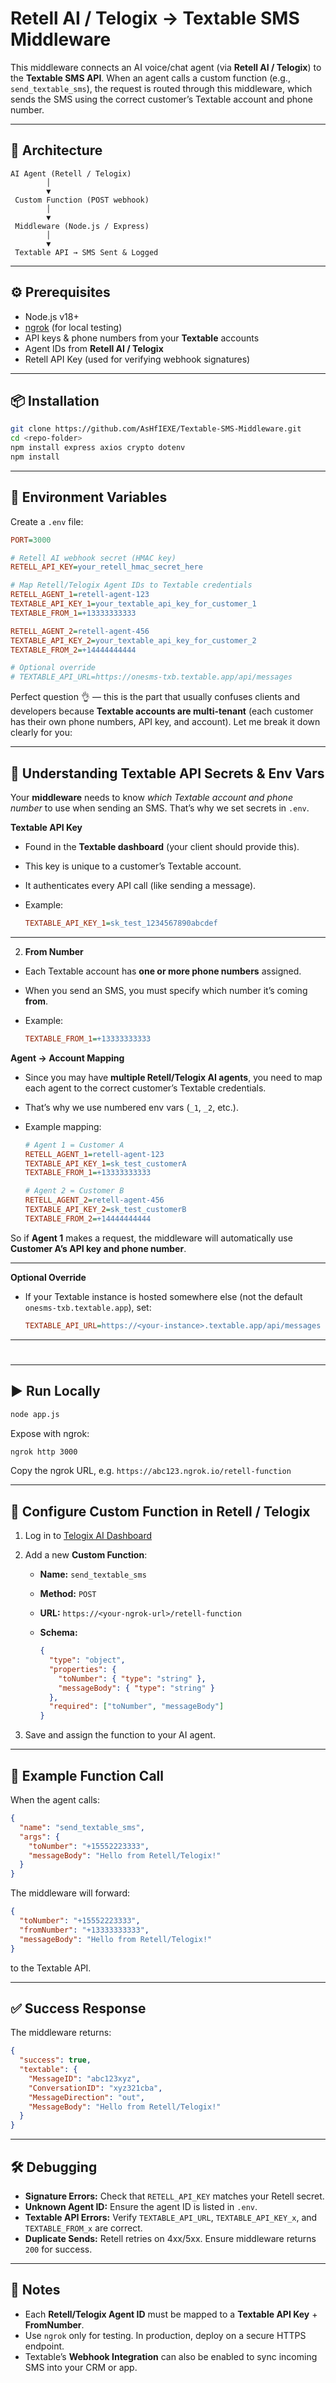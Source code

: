
# Retell AI / Telogix → Textable SMS Middleware

This middleware connects an AI voice/chat agent (via **Retell AI / Telogix**) to the **Textable SMS API**.
When an agent calls a custom function (e.g., `send_textable_sms`), the request is routed through this middleware, which sends the SMS using the correct customer’s Textable account and phone number.

---

## 🚀 Architecture

```
AI Agent (Retell / Telogix)
        │
        ▼
 Custom Function (POST webhook)
        │
        ▼
 Middleware (Node.js / Express)
        │
        ▼
 Textable API → SMS Sent & Logged
```

---

## ⚙️ Prerequisites

* Node.js v18+
* [ngrok](https://ngrok.com/) (for local testing)
* API keys & phone numbers from your **Textable** accounts
* Agent IDs from **Retell AI / Telogix**
* Retell API Key (used for verifying webhook signatures)

---

## 📦 Installation

```bash
git clone https://github.com/AsHfIEXE/Textable-SMS-Middleware.git
cd <repo-folder>
npm install express axios crypto dotenv
npm install
```

---

## 🔑 Environment Variables

Create a `.env` file:

```ini
PORT=3000

# Retell AI webhook secret (HMAC key)
RETELL_API_KEY=your_retell_hmac_secret_here

# Map Retell/Telogix Agent IDs to Textable credentials
RETELL_AGENT_1=retell-agent-123
TEXTABLE_API_KEY_1=your_textable_api_key_for_customer_1
TEXTABLE_FROM_1=+13333333333

RETELL_AGENT_2=retell-agent-456
TEXTABLE_API_KEY_2=your_textable_api_key_for_customer_2
TEXTABLE_FROM_2=+14444444444

# Optional override
# TEXTABLE_API_URL=https://onesms-txb.textable.app/api/messages
```
Perfect question 👌 — this is the part that usually confuses clients and developers because **Textable accounts are multi-tenant** (each customer has their own phone numbers, API key, and account). Let me break it down clearly for you:

---

## 🔑 Understanding Textable API Secrets & Env Vars

Your **middleware** needs to know *which Textable account and phone number* to use when sending an SMS. That’s why we set secrets in `.env`.

 **Textable API Key**

* Found in the **Textable dashboard** (your client should provide this).
* This key is unique to a customer’s Textable account.
* It authenticates every API call (like sending a message).
* Example:

  ```ini
  TEXTABLE_API_KEY_1=sk_test_1234567890abcdef
  ```

---

 2. **From Number**

* Each Textable account has **one or more phone numbers** assigned.
* When you send an SMS, you must specify which number it’s coming **from**.
* Example:

  ```ini
  TEXTABLE_FROM_1=+13333333333
  ```

 **Agent → Account Mapping**

* Since you may have **multiple Retell/Telogix AI agents**, you need to map each agent to the correct customer’s Textable credentials.
* That’s why we use numbered env vars (`_1`, `_2`, etc.).
* Example mapping:

  ```ini
  # Agent 1 = Customer A
  RETELL_AGENT_1=retell-agent-123
  TEXTABLE_API_KEY_1=sk_test_customerA
  TEXTABLE_FROM_1=+13333333333

  # Agent 2 = Customer B
  RETELL_AGENT_2=retell-agent-456
  TEXTABLE_API_KEY_2=sk_test_customerB
  TEXTABLE_FROM_2=+14444444444
  ```

So if **Agent 1** makes a request, the middleware will automatically use **Customer A’s API key and phone number**.

---

 **Optional Override**

* If your Textable instance is hosted somewhere else (not the default `onesms-txb.textable.app`), set:

  ```ini
  TEXTABLE_API_URL=https://<your-instance>.textable.app/api/messages
  ```

---

#

---

## ▶️ Run Locally

```bash
node app.js
```

Expose with ngrok:

```bash
ngrok http 3000
```

Copy the ngrok URL, e.g.
`https://abc123.ngrok.io/retell-function`

---

## 🔌 Configure Custom Function in Retell / Telogix

1. Log in to [Telogix AI Dashboard](https://ai.telogix.com/)

2. Add a new **Custom Function**:

   * **Name:** `send_textable_sms`
   * **Method:** `POST`
   * **URL:** `https://<your-ngrok-url>/retell-function`
   * **Schema:**

     ```json
     {
       "type": "object",
       "properties": {
         "toNumber": { "type": "string" },
         "messageBody": { "type": "string" }
       },
       "required": ["toNumber", "messageBody"]
     }
     ```

3. Save and assign the function to your AI agent.

---

## 📡 Example Function Call

When the agent calls:

```json
{
  "name": "send_textable_sms",
  "args": {
    "toNumber": "+15552223333",
    "messageBody": "Hello from Retell/Telogix!"
  }
}
```

The middleware will forward:

```json
{
  "toNumber": "+15552223333",
  "fromNumber": "+13333333333",
  "messageBody": "Hello from Retell/Telogix!"
}
```

to the Textable API.

---

## ✅ Success Response

The middleware returns:

```json
{
  "success": true,
  "textable": {
    "MessageID": "abc123xyz",
    "ConversationID": "xyz321cba",
    "MessageDirection": "out",
    "MessageBody": "Hello from Retell/Telogix!"
  }
}
```

---

## 🛠 Debugging

* **Signature Errors:** Check that `RETELL_API_KEY` matches your Retell secret.
* **Unknown Agent ID:** Ensure the agent ID is listed in `.env`.
* **Textable API Errors:** Verify `TEXTABLE_API_URL`, `TEXTABLE_API_KEY_x`, and `TEXTABLE_FROM_x` are correct.
* **Duplicate Sends:** Retell retries on 4xx/5xx. Ensure middleware returns `200` for success.

---

## 📌 Notes

* Each **Retell/Telogix Agent ID** must be mapped to a **Textable API Key** + **FromNumber**.
* Use `ngrok` only for testing. In production, deploy on a secure HTTPS endpoint.
* Textable’s **Webhook Integration** can also be enabled to sync incoming SMS into your CRM or app.

